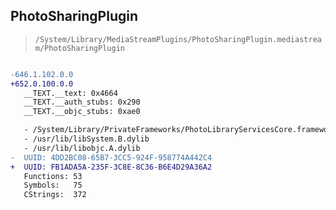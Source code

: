 ## PhotoSharingPlugin

> `/System/Library/MediaStreamPlugins/PhotoSharingPlugin.mediastream/PhotoSharingPlugin`

```diff

-646.1.102.0.0
+652.0.100.0.0
   __TEXT.__text: 0x4664
   __TEXT.__auth_stubs: 0x290
   __TEXT.__objc_stubs: 0xae0

   - /System/Library/PrivateFrameworks/PhotoLibraryServicesCore.framework/PhotoLibraryServicesCore
   - /usr/lib/libSystem.B.dylib
   - /usr/lib/libobjc.A.dylib
-  UUID: 4DD2BC08-65B7-3CC5-924F-958774A442C4
+  UUID: FB1ADA5A-235F-3C8E-8C36-B6E4D29A36A2
   Functions: 53
   Symbols:   75
   CStrings:  372

```
